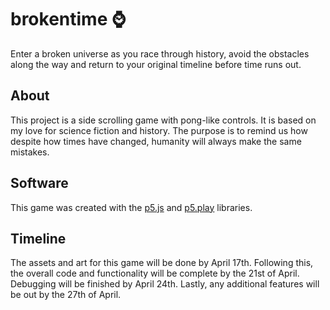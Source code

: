 # brokentime :watch:
Enter a broken universe as you race through history, avoid the obstacles along the way and return to your original timeline before time runs out.
## About
This project is a side scrolling game with pong-like controls. It is based on my love for science fiction and history. The purpose is to remind us how despite how times have changed, humanity will always make the same mistakes.
## Software
This game was created with the [p5.js](https://p5js.org/) and [p5.play](http://molleindustria.github.io/p5.play/) libraries.
## Timeline
The assets and art for this game will be done by April 17th. Following this, the overall code and functionality will be complete by the 21st of April. Debugging will be finished by April 24th. Lastly, any additional features will be out by the 27th of April.
